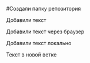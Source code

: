 #Создали папку репозитория

Добавили текст

Добавили текст через браузер

Добавили текст локально 

Текст в новой ветке